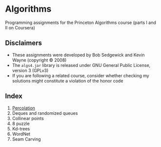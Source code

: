 # Algorithms
Programming assignments for the Princeton Algorithms course (parts I and II on Coursera)

## Disclaimers
- These assignments were developed by Bob Sedgewick and Kevin Wayne (copyright :copyright: 2008)
- The `algs4.jar` library is released under GNU General Public License, version 3 (GPLv3)
- If you are following a related course, consider whether checking my solutions might constitute a violation of the honor code

## Index
1. [Percolation](./Percolation)
2. Deques and randomized queues
3. Collinear points
4. 8 puzzle
5. Kd-trees
6. WordNet
7. Seam Carving
  
